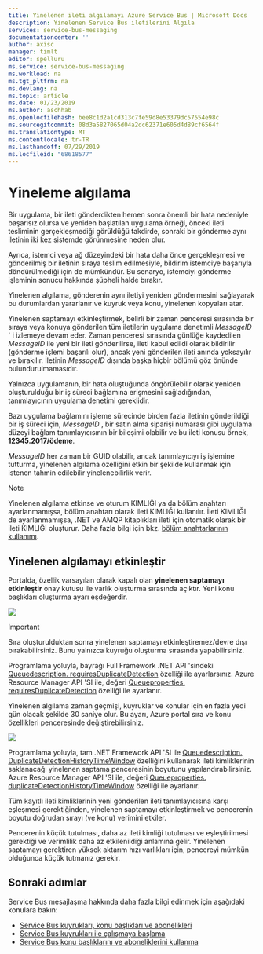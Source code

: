 ```yaml
---
title: Yinelenen ileti algılamayı Azure Service Bus | Microsoft Docs
description: Yinelenen Service Bus iletilerini Algıla
services: service-bus-messaging
documentationcenter: ''
author: axisc
manager: timlt
editor: spelluru
ms.service: service-bus-messaging
ms.workload: na
ms.tgt_pltfrm: na
ms.devlang: na
ms.topic: article
ms.date: 01/23/2019
ms.author: aschhab
ms.openlocfilehash: bee8c1d2a1cd313c7fe59d8e53379dc57554e98c
ms.sourcegitcommit: 08d3a5827065d04a2dc62371e605d4d89cf6564f
ms.translationtype: MT
ms.contentlocale: tr-TR
ms.lasthandoff: 07/29/2019
ms.locfileid: "68618577"
---
```

# <a name="duplicate-detection"></a>Yineleme algılama

Bir uygulama, bir ileti gönderdikten hemen sonra önemli bir hata nedeniyle başarısız olursa ve yeniden başlatılan uygulama örneği, önceki ileti tesliminin gerçekleşmediği görüldüğü takdirde, sonraki bir gönderme aynı iletinin iki kez sistemde görünmesine neden olur.

Ayrıca, istemci veya ağ düzeyindeki bir hata daha önce gerçekleşmesi ve gönderilmiş bir iletinin sıraya teslim edilmesiyle, bildirim istemciye başarıyla döndürülmediği için de mümkündür. Bu senaryo, istemciyi gönderme işleminin sonucu hakkında şüpheli halde bırakır.

Yinelenen algılama, gönderenin aynı iletiyi yeniden göndermesini sağlayarak bu durumlardan yararlanır ve kuyruk veya konu, yinelenen kopyaları atar.

Yinelenen saptamayı etkinleştirmek, belirli bir zaman penceresi sırasında bir sıraya veya konuya gönderilen tüm iletilerin uygulama denetimli *MessageID* ' i izlemeye devam eder. Zaman penceresi sırasında günlüğe kaydedilen *MessageID* ile yeni bir ileti gönderilirse, ileti kabul edildi olarak bildirilir (gönderme işlemi başarılı olur), ancak yeni gönderilen ileti anında yoksayılır ve bırakılır. İletinin *MessageID* dışında başka hiçbir bölümü göz önünde bulundurulmamasıdır.

Yalnızca uygulamanın, bir hata oluştuğunda öngörülebilir olarak yeniden oluşturulduğu bir iş süreci bağlamına erişmesini sağladığından, tanımlayıcının uygulama denetimi gereklidir.

Bazı uygulama bağlamını işleme sürecinde birden fazla iletinin gönderildiği bir iş süreci için, *MessageID* , bir satın alma siparişi numarası gibi uygulama düzeyi bağlam tanımlayıcısının bir bileşimi olabilir ve bu ileti konusu örnek, **12345.2017/ödeme**.

*MessageID* her zaman bir GUID olabilir, ancak tanımlayıcıyı iş işlemine tutturma, yinelenen algılama özelliğini etkin bir şekilde kullanmak için istenen tahmin edilebilir yinelenebilirlik verir.

> [!NOTE]
> Yinelenen algılama etkinse ve oturum KIMLIĞI ya da bölüm anahtarı ayarlanmamışsa, bölüm anahtarı olarak ileti KIMLIĞI kullanılır. İleti KIMLIĞI de ayarlanmamışsa, .NET ve AMQP kitaplıkları ileti için otomatik olarak bir ileti KIMLIĞI oluşturur. Daha fazla bilgi için bkz. [bölüm anahtarlarının kullanımı](service-bus-partitioning.md#use-of-partition-keys).

## <a name="enable-duplicate-detection"></a>Yinelenen algılamayı etkinleştir

Portalda, özellik varsayılan olarak kapalı olan **yinelenen saptamayı etkinleştir** onay kutusu ile varlık oluşturma sırasında açıktır. Yeni konu başlıkları oluşturma ayarı eşdeğerdir.

![][1]

> [!IMPORTANT]
> Sıra oluşturulduktan sonra yinelenen saptamayı etkinleştiremez/devre dışı bırakabilirsiniz. Bunu yalnızca kuyruğu oluşturma sırasında yapabilirsiniz. 

Programlama yoluyla, bayrağı Full Framework .NET API 'sindeki [Queuedescription. requiresDuplicateDetection](/dotnet/api/microsoft.servicebus.messaging.queuedescription.requiresduplicatedetection#Microsoft_ServiceBus_Messaging_QueueDescription_RequiresDuplicateDetection) özelliği ile ayarlarsınız. Azure Resource Manager API 'SI ile, değeri [Queueproperties. requiresDuplicateDetection](/azure/templates/microsoft.servicebus/namespaces/queues#property-values) özelliği ile ayarlanır.

Yinelenen algılama zaman geçmişi, kuyruklar ve konular için en fazla yedi gün olacak şekilde 30 saniye olur. Bu ayarı, Azure portal sıra ve konu özellikleri penceresinde değiştirebilirsiniz.

![][2]

Programlama yoluyla, tam .NET Framework API 'SI ile [Queuedescription. DuplicateDetectionHistoryTimeWindow](/dotnet/api/microsoft.servicebus.messaging.queuedescription.duplicatedetectionhistorytimewindow#Microsoft_ServiceBus_Messaging_QueueDescription_DuplicateDetectionHistoryTimeWindow) özelliğini kullanarak ileti kimliklerinin saklanacağı yinelenen saptama penceresinin boyutunu yapılandırabilirsiniz. Azure Resource Manager API 'SI ile, değeri [Queueproperties. duplicateDetectionHistoryTimeWindow](/azure/templates/microsoft.servicebus/namespaces/queues#property-values) özelliği ile ayarlanır.

Tüm kayıtlı ileti kimliklerinin yeni gönderilen ileti tanımlayıcısına karşı eşleşmesi gerektiğinden, yinelenen saptamayı etkinleştirmek ve pencerenin boyutu doğrudan sırayı (ve konu) verimini etkiler.

Pencerenin küçük tutulması, daha az ileti kimliği tutulması ve eşleştirilmesi gerektiği ve verimlilik daha az etkilenildiği anlamına gelir. Yinelenen saptamayı gerektiren yüksek aktarım hızı varlıkları için, pencereyi mümkün olduğunca küçük tutmanız gerekir.

## <a name="next-steps"></a>Sonraki adımlar

Service Bus mesajlaşma hakkında daha fazla bilgi edinmek için aşağıdaki konulara bakın:

* [Service Bus kuyrukları, konu başlıkları ve abonelikleri](service-bus-queues-topics-subscriptions.md)
* [Service Bus kuyrukları ile çalışmaya başlama](service-bus-dotnet-get-started-with-queues.md)
* [Service Bus konu başlıklarını ve aboneliklerini kullanma](service-bus-dotnet-how-to-use-topics-subscriptions.md)

[1]: ./media/duplicate-detection/create-queue.png
[2]: ./media/duplicate-detection/queue-prop.png
